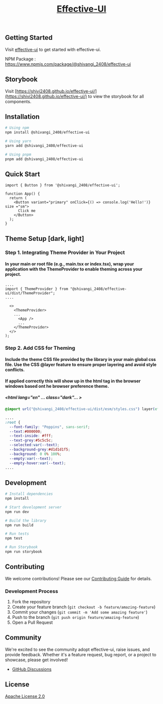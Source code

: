 <p align="center">
  <a href="https://www.npmjs.com/package/@shivangi_2408/effective-ui">
      <h1 align="center">Effective-UI</h1>
  </a>
</p>
</br>



## Getting Started

Visit <a aria-label="effective-ui learn" href="https://github.com/shivi2408/effective-ui">effective-ui</a> to get started with effective-ui.

NPM Package : https://www.npmjs.com/package/@shivangi_2408/effective-ui

## Storybook

Visit [https://shivi2408.github.io/effective-ui/](https://shivi2408.github.io/effective-ui/) to view the storybook for all components.


## Installation

```bash
# Using npm
npm install @shivangi_2408/effective-ui

# Using yarn
yarn add @shivangi_2408/effective-ui

# Using pnpm
pnpm add @shivangi_2408/effective-ui
```

## Quick Start

```tsx
import { Button } from '@shivangi_2408/effective-ui';

function App() {
  return (
    <Button variant="primary" onClick={() => console.log('Hello!')} size ="sm">
      Click me
    </Button>
  );
}
```

## Theme Setup [dark, light]

### Step 1. Integrating Theme Provider in Your Project

#### In your main or root file (e.g., main.tsx or index.tsx), wrap your application with the ThemeProvider to enable theming across your project.

```tsx
....
import { ThemeProvider } from "@shivangi_2408/effective-ui/dist/ThemeProvider";
....

  <>
    <ThemeProvider>
    ...
      <App />
      ...
    </ThemeProvider>
  </>
);

```


### Step 2. Add CSS for Theming
#### Include the theme CSS file provided by the library in your main global css file. Use the CSS @layer feature to ensure proper layering and avoid style conflicts.
#### If applied correctly this will show up in the html tag in the browser windows based ont he browser preference theme.
##### <html lang="en" ...  class="dark"... >
```css
@import url("@shivangi_2408/effective-ui/dist/esm/styles.css") layer(effective-ui);

....
:root {
  --font-family: "Poppins", sans-serif;
  --text:#000000;
  --text-inside: #fff;
  --text-grey:#5c5c5c;
  --selected:var(--text);
  --background-grey:#d1d1d1f5;
  --background: 0 0% 100%;
  --empty:var(--text);
  --empty-hover:var(--text);
....

```

## Development

```bash
# Install dependencies
npm install

# Start development server
npm run dev

# Build the library
npm run build

# Run tests
npm test

# Run Storybook
npm run storybook
```

## Contributing

We welcome contributions! Please see our [Contributing Guide](CONTRIBUTING.md) for details.

### Development Process

1. Fork the repository
2. Create your feature branch (`git checkout -b feature/amazing-feature`)
3. Commit your changes (`git commit -m 'Add some amazing feature'`)
4. Push to the branch (`git push origin feature/amazing-feature`)
5. Open a Pull Request

## Community

We're excited to see the community adopt effective-ui, raise issues, and provide feedback.
Whether it's a feature request, bug report, or a project to showcase, please get involved!
- [GitHub Discussions](https://github.com/effective-ui/effective-ui/discussions)


## License

[Apache License 2.0](https://github.com/shivi2408/effective-ui/blob/main/LICENSE)